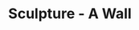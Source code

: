 ---
pid: llp136
title: Sculpture - A Wall
location_transcription: Nowhere
coordinates: "[-75.1656784, 39.9556166]"
zipcode: '19120'
gen_neighborhood: North Philadelphia
neighborhood: Logan,Olney
outside_phl: 
age: '12'
age_range: 6-13
instagram: 
image_file_name: llp_136.jpg
proposal_transcription: A brick wall with nothing on it because the world is nothing
  but at the same time it's everything to some people.
topic: Unknown
topic_summary: 0, 0
type: Building,Concrete
keywords_other: 
credit: Lucy Valles 703
image_labels: 
twitter: 
facebook: 
permalink: "/monuments/llp136/"
layout: item-page
---